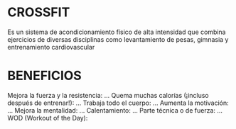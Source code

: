 # CROSSFIT
Es un sistema de acondicionamiento físico de alta intensidad que combina ejercicios de diversas disciplinas como levantamiento de pesas, gimnasia y entrenamiento cardiovascular
# BENEFICIOS
Mejora la fuerza y la resistencia: ...
Quema muchas calorías (¡incluso después de entrenar!): ...
Trabaja todo el cuerpo: ...
Aumenta la motivación: ...
Mejora la mentalidad: ...
Calentamiento: ...
Parte técnica o de fuerza: ...
WOD (Workout of the Day):

